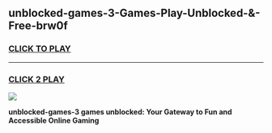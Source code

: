 
## unblocked-games-3-Games-Play-Unblocked-&-Free-brw0f
<h3>
<a href="https://premium76.site?title=unblocked-games-3&ref=24A">CLICK TO PLAY</a></h3>
<hr>

<h3>
<a href="https://premium76.site?title=unblocked-games-3&ref=24A">CLICK 2 PLAY</a>
  
</h3>

<a href="https://premium76.site?title=unblocked-games-3&ref=24A"><img src="https://clearcache.store/games.png"></a>


**unblocked-games-3 games unblocked: Your Gateway to Fun and Accessible Online Gaming**

